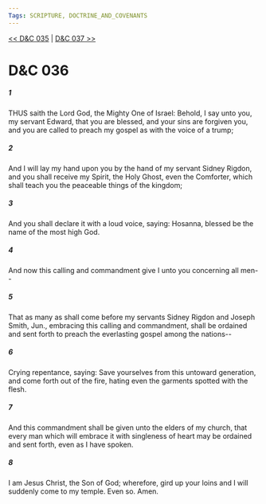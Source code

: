 ```yaml
---
Tags: SCRIPTURE, DOCTRINE_AND_COVENANTS
---
```


[<< D&C 035](DOCTRINE_AND_COVENANTS/D&C_035.md) | [D&C 037 >>](DOCTRINE_AND_COVENANTS/D&C_037.md)

# D&C 036

##### 1
 THUS saith the Lord God, the Mighty One of Israel: Behold, I say unto you, my servant Edward, that you are blessed, and your sins are forgiven you, and you are called to preach my gospel as with the voice of a trump;
##### 2
 And I will lay my hand upon you by the hand of my servant Sidney Rigdon, and you shall receive my Spirit, the Holy Ghost, even the Comforter, which shall teach you the peaceable things of the kingdom;
##### 3
 And you shall declare it with a loud voice, saying: Hosanna, blessed be the name of the most high God.
##### 4
 And now this calling and commandment give I unto you concerning all men--
##### 5
 That as many as shall come before my servants Sidney Rigdon and Joseph Smith, Jun., embracing this calling and commandment, shall be ordained and sent forth to preach the everlasting gospel among the nations--
##### 6
 Crying repentance, saying: Save yourselves from this untoward generation, and come forth out of the fire, hating even the garments spotted with the flesh.
##### 7
 And this commandment shall be given unto the elders of my church, that every man which will embrace it with singleness of heart may be ordained and sent forth, even as I have spoken.
##### 8
 I am Jesus Christ, the Son of God; wherefore, gird up your loins and I will suddenly come to my temple. Even so. Amen.
